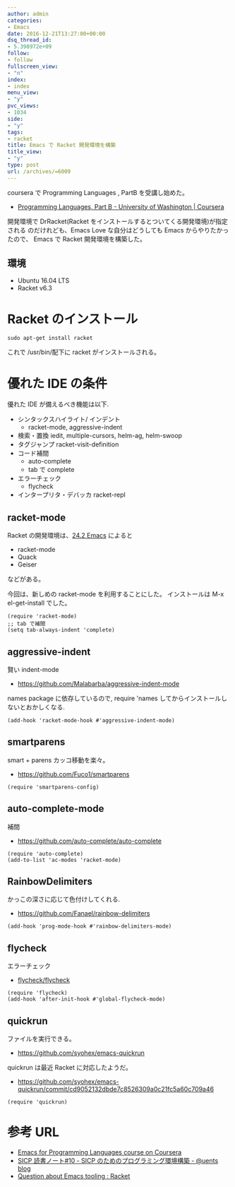 ```yaml
---
author: admin
categories:
- Emacs
date: 2016-12-21T13:27:00+00:00
dsq_thread_id:
- 5.398972e+09
follow:
- follow
fullscreen_view:
- "n"
index:
- index
menu_view:
- "y"
pvc_views:
- 1034
side:
- "y"
tags:
- racket
title: Emacs で Racket 開発環境を構築
title_view:
- "y"
type: post
url: /archives/=6009
---
```


coursera で Programming Languages , PartB を受講し始めた。

-   [Programming Languages, Part B - University of Washington |
    Coursera](https://www.coursera.org/learn/programming-languages-part-b)

開発環境で DrRacket(Racket
をインストールするとついてくる開発環境)が指定される のだけれども、Emacs
Love な自分はどうしても Emacs からやりたかったので、 Emacs で Racket
開発環境を構築した。

環境
----

-   Ubuntu 16.04 LTS
-   Racket v6.3

Racket のインストール
=====================

``` {.bash}
sudo apt-get install racket
```

これで /usr/bin/配下に racket がインストールされる。

優れた IDE の条件
=================

優れた IDE が備えるべき機能は以下.

-   シンタックスハイライト/ インデント
    -   racket-mode, aggressive-indent
-   検索・置換 iedit, multiple-cursors, helm-ag, helm-swoop
-   タグジャンプ racket-visit-definition
-   コード補間
    -   auto-complete
    -   tab で complete
-   エラーチェック
    -   flycheck
-   インタープリタ・デバッカ racket-repl

racket-mode
-----------

Racket の開発環境は、[24.2
Emacs](https://docs.racket-lang.org/guide/Emacs.html) によると

-   racket-mode
-   Quack
-   Geiser

などがある。

今回は、新しめの racket-mode を利用することにした。 インストールは M-x
el-get-install でした。

``` {.commonlisp}
(require 'racket-mode)
;; tab で補間
(setq tab-always-indent 'complete)
```

aggressive-indent
-----------------

賢い indent-mode

-   <https://github.com/Malabarba/aggressive-indent-mode>

names package に依存しているので, require 'names
してからインストールしないとおかしくなる.

``` {.commonlisp}
(add-hook 'racket-mode-hook #'aggressive-indent-mode)
```

smartparens
-----------

smart + parens カッコ移動を楽々。

-   <https://github.com/Fuco1/smartparens>

``` {.commonlisp}
(require 'smartparens-config)
```

auto-complete-mode
------------------

補間

-   <https://github.com/auto-complete/auto-complete>

``` {.commonlisp}
(require 'auto-complete)
(add-to-list 'ac-modes 'racket-mode)
```

RainbowDelimiters
-----------------

かっこの深さに応じて色付けしてくれる.

-   <https://github.com/Fanael/rainbow-delimiters>

``` {.commonlisp}
(add-hook 'prog-mode-hook #'rainbow-delimiters-mode)
```

flycheck
--------

エラーチェック

-   [flycheck/flycheck](https://github.com/flycheck/flycheck)

``` {.commonlisp}
(require 'flycheck)
(add-hook 'after-init-hook #'global-flycheck-mode)
```

quickrun
--------

ファイルを実行できる。

-   <https://github.com/syohex/emacs-quickrun>

quickrun は最近 Racket に対応したようだ。

-   <https://github.com/syohex/emacs-quickrun/commit/cd9052132dbde7c8526309a0c21fc5a60c709a46>

``` {.commonlisp}
(require 'quickrun)
```

参考 URL
========

-   [Emacs for Programming Languages course on
    Coursera](http://tuhdo.github.io/emacs-for-proglang.html)
-   [SICP 読書ノート\#10 - SICP のためのプログラミング環境構築 - @uents
    blog](http://uents.hatenablog.com/entry/sicp/010-prog-env.md)
-   [Question about Emacs tooling :
    Racket](https://www.reddit.com/r/Racket/comments/3ng6n3/question_about_emacs_tooling/)

